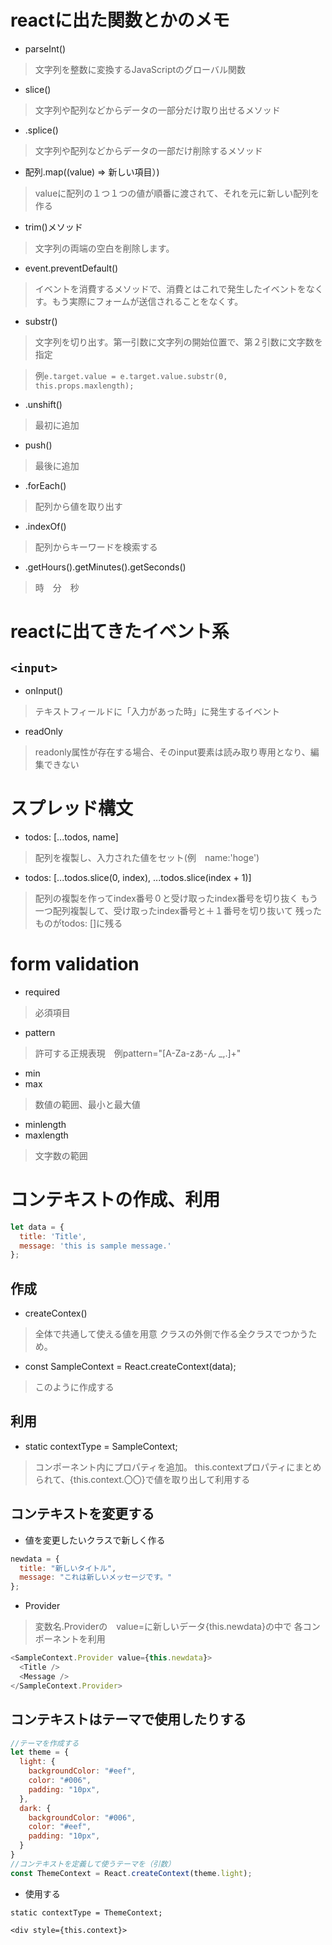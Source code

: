 # reactに出た関数とかのメモ
- parseInt()
>文字列を整数に変換するJavaScriptのグローバル関数
- slice()
>文字列や配列などからデータの一部分だけ取り出せるメソッド
- .splice()
>文字列や配列などからデータの一部だけ削除するメソッド
- 配列.map((value) => 新しい項目）)
>valueに配列の１つ１つの値が順番に渡されて、それを元に新しい配列を作る
- trim()メソッド
>文字列の両端の空白を削除します。
- event.preventDefault()
>イベントを消費するメソッドで、消費とはこれで発生したイベントをなくす。もう実際にフォームが送信されることをなくす。
- substr()
>文字列を切り出す。第一引数に文字列の開始位置で、第２引数に文字数を指定

>例`e.target.value = e.target.value.substr(0, this.props.maxlength);`
- .unshift()
>最初に追加
- push()
>最後に追加
- .forEach()
>配列から値を取り出す
- .indexOf()
>配列からキーワードを検索する
- .getHours().getMinutes().getSeconds()
>時　分　秒

# reactに出てきたイベント系
## `<input>`
- onInput()
>テキストフィールドに「入力があった時」に発生するイベント
- readOnly
>readonly属性が存在する場合、そのinput要素は読み取り専用となり、編集できない



# スプレッド構文
- todos: [...todos, name]
>配列を複製し、入力された値をセット(例　name:'hoge')

- todos: [...todos.slice(0, index), ...todos.slice(index + 1)]
>配列の複製を作ってindex番号０と受け取ったindex番号を切り抜く
もう一つ配列複製して、受け取ったindex番号と＋１番号を切り抜いて
残ったものがtodos: []に残る

# form validation
- required
>必須項目
- pattern
>許可する正規表現　例pattern="[A-Za-zあ-ん _,.]+"
- min
- max
>数値の範囲、最小と最大値
- minlength
- maxlength
>文字数の範囲

# コンテキストの作成、利用
```js
let data = {
  title: 'Title',
  message: 'this is sample message.'
};
```
## 作成
- createContex()
>全体で共通して使える値を用意
>クラスの外側で作る全クラスでつかうため。
- const SampleContext = React.createContext(data);
>このように作成する
## 利用
- static contextType = SampleContext;
>コンポーネント内にプロパティを追加。
>this.contextプロパティにまとめられて、{this.context.〇〇}で値を取り出して利用する
## コンテキストを変更する
- 値を変更したいクラスで新しく作る
```js
newdata = {
  title: "新しいタイトル",
  message: "これは新しいメッセージです。"
};
```

- Provider
>変数名.Providerの　value=に新しいデータ{this.newdata}の中で
>各コンポーネントを利用
```js
<SampleContext.Provider value={this.newdata}>
  <Title />
  <Message />
</SampleContext.Provider>
```
## コンテキストはテーマで使用したりする
```js
//テーマを作成する
let theme = {
  light: {
    backgroundColor: "#eef",
    color: "#006",
    padding: "10px",
  },
  dark: {
    backgroundColor: "#006",
    color: "#eef",
    padding: "10px",
  }
}
//コンテキストを定義して使うテーマを（引数）
const ThemeContext = React.createContext(theme.light);
```
- 使用する
```
static contextType = ThemeContext;
```
```
<div style={this.context}>
```

